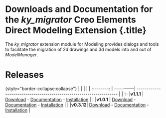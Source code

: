 # Downloads and Documentation for the _ky_migrator_ Creo Elements Direct Modeling Extension {.title}

The _ky_migrator_ extension module for Modeling provides dialogs and tools to
facilitate the migration of 2d drawings and 3d models into and out of _ModelManager_.

# Releases

{style="border-collapse:collapse"}
|            |           |                                                                      |
| :--------: | ----------| -------------------------------------------------------------------- |
| :sparkles: |**v1.1.1** | [Download](https://github.com/cadm-inc/osdm-extensions/raw/master/downloads/ky_migrator/ky_migrator_x64_1.1.1.zip)  - [Documentation](1.1/Home.md) - [Installation](1.1/Installation.md) |
|            |**v1.0.1** | [Download](https://github.com/cadm-inc/osdm-extensions/raw/master/downloads/ky_migrator/ky_migrator_x64_1.0.1.zip)  - [Documentation](1.0/Home.md) - [Installation](1.0/Installation.md) |
|            |**v0.3.12**| [Download](https://github.com/cadm-inc/osdm-extensions/raw/master/downloads/ky_migrator/ky_migrator_x64_0.3.12.zip) - [Documentation](0.3/Home.md) - [Installation](0.3/Installation.md) |
